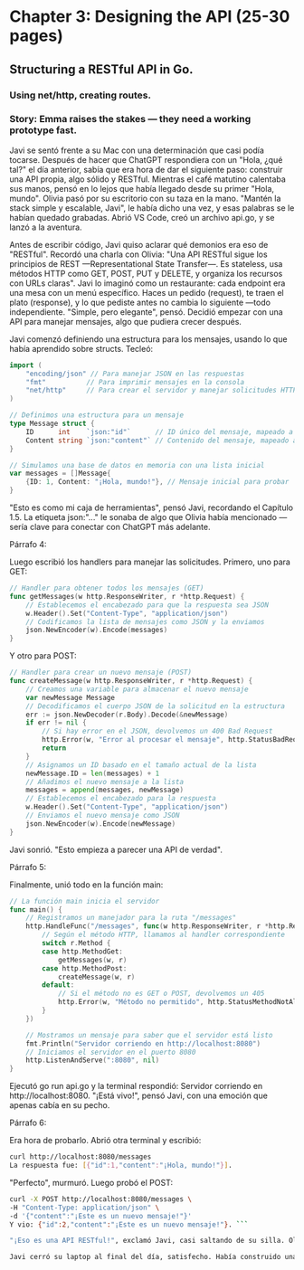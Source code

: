 # Chapter 3: Designing the API (25-30 pages)
## Structuring a RESTful API in Go.
### Using net/http, creating routes.
### Story: Emma raises the stakes — they need a working prototype fast.

Javi se sentó frente a su Mac con una determinación que casi podía tocarse. Después de hacer que ChatGPT respondiera con un "Hola, ¿qué tal?" el día anterior, sabía que era hora de dar el siguiente paso: construir una API propia, algo sólido y RESTful. Mientras el café matutino calentaba sus manos, pensó en lo lejos que había llegado desde su primer "Hola, mundo". Olivia pasó por su escritorio con su taza en la mano. "Mantén la stack simple y escalable, Javi", le había dicho una vez, y esas palabras se le habían quedado grabadas. Abrió VS Code, creó un archivo api.go, y se lanzó a la aventura.

Antes de escribir código, Javi quiso aclarar qué demonios era eso de "RESTful". Recordó una charla con Olivia: "Una API RESTful sigue los principios de REST —Representational State Transfer—. Es stateless, usa métodos HTTP como GET, POST, PUT y DELETE, y organiza los recursos con URLs claras". Javi lo imaginó como un restaurante: cada endpoint era una mesa con un menú específico. Haces un pedido (request), te traen el plato (response), y lo que pediste antes no cambia lo siguiente —todo independiente. "Simple, pero elegante", pensó. Decidió empezar con una API para manejar mensajes, algo que pudiera crecer después.

Javi comenzó definiendo una estructura para los mensajes, usando lo que había aprendido sobre structs. Tecleó:

```go
import (
    "encoding/json" // Para manejar JSON en las respuestas
    "fmt"          // Para imprimir mensajes en la consola
    "net/http"     // Para crear el servidor y manejar solicitudes HTTP
)

// Definimos una estructura para un mensaje
type Message struct {
    ID      int    `json:"id"`      // ID único del mensaje, mapeado a JSON
    Content string `json:"content"` // Contenido del mensaje, mapeado a JSON
}

// Simulamos una base de datos en memoria con una lista inicial
var messages = []Message{
    {ID: 1, Content: "¡Hola, mundo!"}, // Mensaje inicial para probar
}
```

"Esto es como mi caja de herramientas", pensó Javi, recordando el Capítulo 1.5. La etiqueta json:"..." le sonaba de algo que Olivia había mencionado —sería clave para conectar con ChatGPT más adelante.

Párrafo 4:

Luego escribió los handlers para manejar las solicitudes. Primero, uno para GET:

```go
// Handler para obtener todos los mensajes (GET)
func getMessages(w http.ResponseWriter, r *http.Request) {
    // Establecemos el encabezado para que la respuesta sea JSON
    w.Header().Set("Content-Type", "application/json")
    // Codificamos la lista de mensajes como JSON y la enviamos
    json.NewEncoder(w).Encode(messages)
}
```
Y otro para POST:

```go
// Handler para crear un nuevo mensaje (POST)
func createMessage(w http.ResponseWriter, r *http.Request) {
    // Creamos una variable para almacenar el nuevo mensaje
    var newMessage Message
    // Decodificamos el cuerpo JSON de la solicitud en la estructura
    err := json.NewDecoder(r.Body).Decode(&newMessage)
    if err != nil {
        // Si hay error en el JSON, devolvemos un 400 Bad Request
        http.Error(w, "Error al procesar el mensaje", http.StatusBadRequest)
        return
    }
    // Asignamos un ID basado en el tamaño actual de la lista
    newMessage.ID = len(messages) + 1
    // Añadimos el nuevo mensaje a la lista
    messages = append(messages, newMessage)
    // Establecemos el encabezado para la respuesta
    w.Header().Set("Content-Type", "application/json")
    // Enviamos el nuevo mensaje como JSON
    json.NewEncoder(w).Encode(newMessage)
}
```
Javi sonrió. "Esto empieza a parecer una API de verdad".

Párrafo 5:

Finalmente, unió todo en la función main:

```go
// La función main inicia el servidor
func main() {
    // Registramos un manejador para la ruta "/messages"
    http.HandleFunc("/messages", func(w http.ResponseWriter, r *http.Request) {
        // Según el método HTTP, llamamos al handler correspondiente
        switch r.Method {
        case http.MethodGet:
            getMessages(w, r)
        case http.MethodPost:
            createMessage(w, r)
        default:
            // Si el método no es GET o POST, devolvemos un 405
            http.Error(w, "Método no permitido", http.StatusMethodNotAllowed)
        }
    })

    // Mostramos un mensaje para saber que el servidor está listo
    fmt.Println("Servidor corriendo en http://localhost:8080")
    // Iniciamos el servidor en el puerto 8080
    http.ListenAndServe(":8080", nil)
}
```
Ejecutó go run api.go y la terminal respondió: Servidor corriendo en http://localhost:8080. "¡Está vivo!", pensó Javi, con una emoción que apenas cabía en su pecho.

Párrafo 6:

Era hora de probarlo. Abrió otra terminal y escribió:

```bash
curl http://localhost:8080/messages
La respuesta fue: [{"id":1,"content":"¡Hola, mundo!"}].
```
 
"Perfecto", murmuró. Luego probó el POST:

```bash
curl -X POST http://localhost:8080/messages \
-H "Content-Type: application/json" \
-d '{"content":"¡Este es un nuevo mensaje!"}'
Y vio: {"id":2,"content":"¡Este es un nuevo mensaje!"}. ```

"¡Eso es una API RESTful!", exclamó Javi, casi saltando de su silla. Olivia, que pasaba por ahí, se detuvo. "¿Ya tenés el servidor levantado?". "Sí, y escucha y habla", dijo él, mostrando la terminal. "Nada mal", respondió ella con un guiño.

Javi cerró su laptop al final del día, satisfecho. Había construido una API RESTful desde cero —una que podía recibir y devolver mensajes—. Pero sabía que esto era solo la base. "Mañana le enseño a conversar con ChatGPT", pensó, recordando su éxito del Capítulo 2. Olivia se acercó antes de irse. "Levantaste la estructura. Ahora hacela inteligente". Javi asintió. "Eso viene después". Con el servidor corriendo en su mente, sintió que estaba a un paso de algo grande.